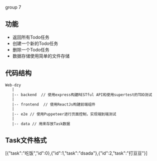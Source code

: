 group 7

## 功能

- 返回所有Todo任务
- 创建一个新的Todo任务
- 删除一个Todo任务
- 数据存储使用简单的文件存储

## 代码结构
    Web-dzy
       |
       |-- backend  // 使用express构建RESTful API和使用supertest的TDD测试
       |
       |-- frontend  // 使用ReactJs构建前端组件
       |
       |-- e2e // 使用Puppeteer进行页面控制，实现端到端测试
       |
       |-- data // 用来存放Task数据
   
## Task文件格式

[{"task":"吃饭","id":0},{"id":1,"task":"dsada"},{"id":2,"task":"打豆豆"}]
